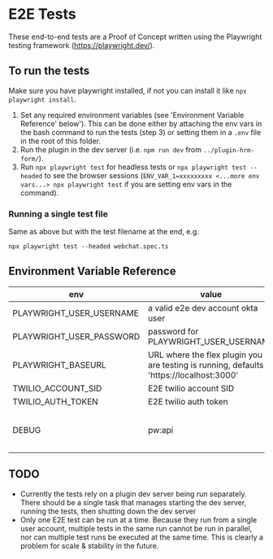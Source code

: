 # E2E Tests
These end-to-end tests are a Proof of Concept written using the Playwright testing framework (https://playwright.dev/).

## To run the tests
Make sure you have playwright installed, if not you can install it like `npx playwright install`.

1. Set any required environment variables (see 'Environment Variable Reference' below').
This can be done either by attaching the env vars in the bash command to run the tests (step 3) or setting them in a `.env` file in the root of this folder.
2. Run the plugin in the dev server (i.e. `npm run dev` from `../plugin-hrm-form/`).
3. Run `npx playwright test` for headless tests or `npx playwright test --headed` to see the browser sessions (`ENV_VAR_1=xxxxxxxxx <...more env vars...> npx playwright test` if you are setting env vars in the command).

### Running a single test file

Same as above but with the test filename at the end, e.g.
```shell
npx playwright test --headed webchat.spec.ts
```

## Environment Variable Reference

| env | value | comment |
|--------------------------|----------------------------|---|
| PLAYWRIGHT_USER_USERNAME | a valid e2e dev account okta user | |
| PLAYWRIGHT_USER_PASSWORD | password for PLAYWRIGHT_USER_USERNAME | |
| PLAYWRIGHT_BASEURL | URL where the flex plugin you are testing is running, defaults to 'https://localhost:3000' | |
| TWILIO_ACCOUNT_SID       | E2E twilio account SID | |
| TWILIO_AUTH_TOKEN        | E2E twilio auth token | |
| DEBUG                    | pw:api | optional, but recommended for useable log output |

## TODO
* Currently the tests rely on a plugin dev server being run separately. There should be a single task that manages starting the dev server, running the tests, then shutting down the dev server
* Only one E2E test can be run at a time. Because they run from a single user account, multiple tests in the same run cannot be run in parallel, nor can multiple test runs be executed at the same time. This is clearly a problem for scale & stability in the future.